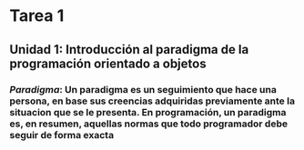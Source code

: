 # Tarea 1

## Unidad 1: Introducción al paradigma de la programación orientado a objetos

### *Paradigma*: Un paradigma es un seguimiento que hace una persona, en base sus creencias adquiridas previamente ante la situacion que se le presenta. En programación, un paradigma es, en resumen, aquellas normas que todo programador debe seguir de forma exacta
